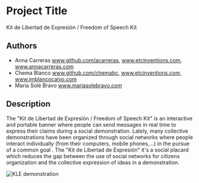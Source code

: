 # Project Title
Kit de Libertad de Expresión / Freedom of Speech Kit

## Authors
- Anna Carreras www.github.com/acarreras, www.etcinventions.com, www.annacarreras.com
- Chema Blanco www.github.com/chemabc, www.etcinventions.com, www.jmblancocalvo.com
- Maria Solé Bravo www.mariasolebravo.com

## Description
The "Kit de Libertad de Expresión  / Freedom of Speech Kit" is  an interactive and portable banner where people can send messages in real time to express their claims during a social demonstration.
Lately, many collective demonstrations have been organized through social networks where people interact individually (from their computers, mobile phones,...) in the pursue of a common goal . The "Kit de Libertad de Expresión" it's a social placard which reduces the gap between the use of social networks for citizens organization and the collective expression of ideas in a demonstration.

![KLE demonstration](project_images/idea/KLE_visualization.jpg "KLE street")
